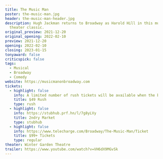 ```yaml
---
title: The Music Man
poster: the-music-man.jpg
header: the-music-man-header.jpg
description: Hugh Jackman returns to Broadway as Harold Hill in this musical
  theater classic.
original_preview: 2021-12-20
original_opening: 2022-02-10
preview: 2021-12-20
opening: 2022-02-10
closing: 2023-01-15
tonyaward: false
criticspick: false
tags: 
  - Musical
  - Broadway
  - Comedy
website: https://musicmanonbroadway.com
tickets:
  - highlight: false
    info: A limited number of rush tickets will be available when the box office opens on the day of the performance at 10 AM Mon-Sat, 12 PM Sundday. Cash or credit card. Limitted to 2 tickets per person. Seat Locations determined at the discretion of the box office. Subject to daily availability.
    title: $49 Rush
    type: rush
  - highlight: false
    info: https://stubhub.prf.hn/l/7g8yLVy
    title: 2ndry Market
    type: stubhub
  - highlight: false
    info: https://www.telecharge.com/Broadway/The-Music-Man/Ticket
    title: $99+ Tickets
    type: regular
theater: Winter Garden Theatre
trailer: https://www.youtube.com/watch?v=VH6dX9MGvSk
---
```


